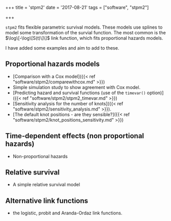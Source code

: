 +++
title = 'stpm2'
date = '2017-08-21'
tags = ["software", "stpm2"]

  
+++

`stpm2` fits flexible parametric survival models. These models use splines to model some transformation of the survial function. The most common is the  $\log\[-\log\[S(t)\]\]$ link function, which fits proportional hazards models.

I have added some examples and aim to add to these.

## Proportional hazards models
- [Comparison with a Cox model]({{< ref "software/stpm2/comparewithcox.md" >}})
- Simple simulation study to show agreement with Cox model.
- [Predicting hazard and survival functions (use of the `timevar()` option)]({{< ref "software/stpm2/stpm2_timevar.md" >}})
- [Sensitivity analysis for the number of knots]({{< ref "software/stpm2/sensitivity_analysis.md" >}}).
- [The default knot positions - are they sensible?]({{< ref "software/stpm2/knot_positions_sensitivity.md" >}})

## Time-dependent effects (non proportional hazards)
- Non-proportional hazards
 
## Relative survival 
- A simple relative survival model

## Alternative link functions
- the logistic, probit and Aranda-Ordaz link functions.



